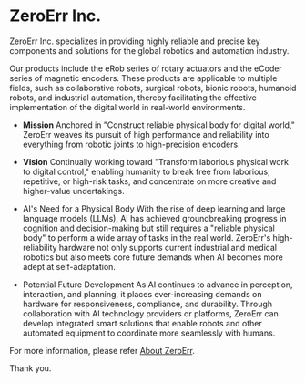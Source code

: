 # ZeroErr Inc.

ZeroErr Inc. specializes in providing highly reliable and precise key components and solutions for the global robotics and automation industry.

Our products include the eRob series of rotary actuators and the eCoder series of magnetic encoders. These products are applicable to multiple fields, such as collaborative robots, surgical robots, bionic robots, humanoid robots, and industrial automation, thereby facilitating the effective implementation of the digital world in real-world environments.

- **Mission**
Anchored in "Construct reliable physical body for digital world," ZeroErr weaves its pursuit of high performance and reliability into everything from robotic joints to high-precision encoders.

- **Vision**
Continually working toward "Transform laborious physical work to digital control," enabling humanity to break free from laborious, repetitive, or high-risk tasks, and concentrate on more creative and higher-value undertakings.

- AI's Need for a Physical Body
With the rise of deep learning and large language models (LLMs), AI has achieved groundbreaking progress in cognition and decision-making but still requires a "reliable physical body" to perform a wide array of tasks in the real world.
ZeroErr's high-reliability hardware not only supports current industrial and medical robotics but also meets core future demands when AI becomes more adept at self-adaptation.

- Potential Future Development
As AI continues to advance in perception, interaction, and planning, it places ever-increasing demands on hardware for responsiveness, compliance, and durability.
Through collaboration with AI technology providers or platforms, ZeroErr can develop integrated smart solutions that enable robots and other automated equipment to coordinate more seamlessly with humans.

For more information, please refer [About ZeroErr](https://www.zeroerr.com/about_us/company-information).

Thank you.
